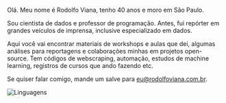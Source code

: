 Olá. Meu nome é Rodolfo Viana, tenho 40 anos e moro em São Paulo. 

Sou cientista de dados e professor de programação. Antes, fui repórter em grandes veículos de imprensa, inclusive especializado em dados.

Aqui você vai encontrar materiais de workshops e aulas que dei, algumas análises para reportagens e colaborações minhas em projetos open-source. Tem códigos de webscraping, automação, estudos de machine learning, registros de cursos que ando fazendo etc.

Se quiser falar comigo, mande um salve para eu@rodolfoviana.com.br.

![Linguagens](https://github-readme-stats.vercel.app/api/top-langs/?username=rodolfo-viana&hide=jupyter%20notebook&hide_title=true&exclude_repo=eventos&card_width=500)

